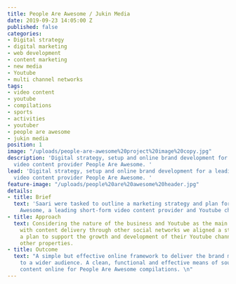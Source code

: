 ```yaml
---
title: People Are Awesome / Jukin Media
date: 2019-09-23 14:05:00 Z
published: false
categories:
- Digital strategy
- digital marketing
- web development
- content marketing
- new media
- Youtube
- multi channel networks
tags:
- video content
- youtube
- compilations
- sports
- activities
- youtuber
- people are awesome
- jukin media
position: 1
image: "/uploads/people-are-awesome%20project%20image%20copy.jpg"
description: 'Digital strategy, setup and online brand development for a leading short-form
  video content provider People Are Awesome. '
lead: 'Digital strategy, setup and online brand development for a leading short-form
  video content provider People Are Awesome. '
feature-image: "/uploads/people%20are%20awesome%20header.jpg"
details:
- title: Brief
  text: 'Saari were tasked to outline a marketing strategy and plan for People Are
    Awesome, a leading short-form video content provider and Youtube channel. '
- title: Approach
  text: Considering the nature of the business and Youtube as the main monetised property
    with content delivery through other social networks we aligned a strategy and
    a plan to support the growth and development of their Youtube channel alongside
    other properties.
- title: Outcome
  text: "A simple but effective online framework to deliver the brand message online
    to a wider audience. A clean, functional and effective means of sourcing original
    content online for People Are Awesome compilations. \n"
---
```


